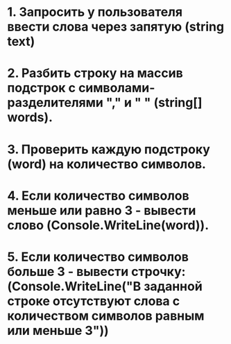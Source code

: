 # 1. Запросить у пользователя ввести слова через запятую (string text)
# 2. Разбить строку на массив подстрок с символами-разделителями "," и " " (string[] words).
# 3. Проверить каждую подстроку (word) на количество символов.
# 4. Если количество символов меньше или равно 3 - вывести слово (Console.WriteLine(word)).
# 5. Если количество символов больше 3 - вывести строчку: (Console.WriteLine("В заданной строке отсутствуют слова с количеством символов равным или меньше 3"))